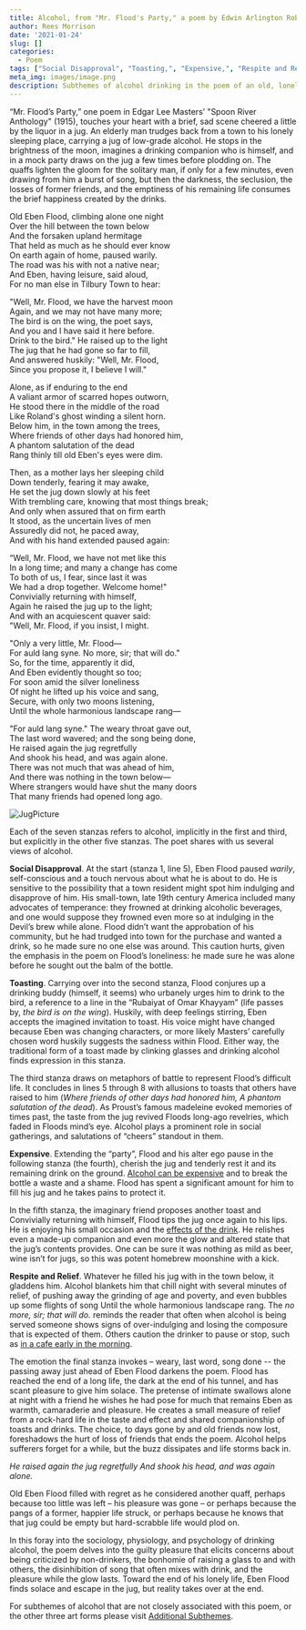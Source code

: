 ```yaml
---
title: Alcohol, from "Mr. Flood's Party," a poem by Edwin Arlington Robinson
author: Rees Morrison
date: '2021-01-24'
slug: []
categories:
  - Poem
tags: ["Social Disapproval", "Toasting,", "Expensive,", "Respite and Relief", ]
meta_img: images/image.png
description: Subthemes of alcohol drinking in the poem of an old, lonely man walking home and sipping
---
```


“Mr. Flood’s Party,” one poem in Edgar Lee Masters’ "Spoon River Anthology" (1915), touches your heart with a brief, sad scene cheered a little by the liquor in a jug.  An elderly man trudges back from a town to his lonely sleeping place, carrying a jug of low-grade alcohol.  He stops in the brightness of the moon, imagines a drinking companion who is himself, and in a mock party draws on the jug a few times before plodding on.  The quaffs lighten the gloom for the solitary man, if only for a few minutes, even drawing from him a burst of song, but then the darkness, the seclusion, the losses of former friends, and the emptiness of his remaining life consumes the brief happiness created by the drinks.

<!--more-->

Old Eben Flood, climbing alone one night  
Over the hill between the town below  
And the forsaken upland hermitage  
That held as much as he should ever know  
On earth again of home, paused warily.  
The road was his with not a native near;  
And Eben, having leisure, said aloud,  
For no man else in Tilbury Town to hear: 

"Well, Mr. Flood, we have the harvest moon    
Again, and we may not have many more;   
The bird is on the wing, the poet says,   
And you and I have said it here before.   
Drink to the bird." He raised up to the light   
The jug that he had gone so far to fill,   
And answered huskily: "Well, Mr. Flood,   
Since you propose it, I believe I will."   

Alone, as if enduring to the end   
A valiant armor of scarred hopes outworn,   
He stood there in the middle of the road   
Like Roland's ghost winding a silent horn.   
Below him, in the town among the trees,   
Where friends of other days had honored him,   
A phantom salutation of the dead   
Rang thinly till old Eben's eyes were dim.   

Then, as a mother lays her sleeping child   
Down tenderly, fearing it may awake,   
He set the jug down slowly at his feet   
With trembling care, knowing that most things break;   
And only when assured that on firm earth   
It stood, as the uncertain lives of men   
Assuredly did not, he paced away,   
And with his hand extended paused again:   

“Well, Mr. Flood, we have not met like this   
In a long time; and many a change has come   
To both of us, I fear, since last it was   
We had a drop together. Welcome home!"   
Convivially returning with himself,   
Again he raised the jug up to the light;   
And with an acquiescent quaver said:   
"Well, Mr. Flood, if you insist, I might.   

"Only a very little, Mr. Flood—   
For auld lang syne. No more, sir; that will do."   
So, for the time, apparently it did,   
And Eben evidently thought so too;   
For soon amid the silver loneliness   
Of night he lifted up his voice and sang,   
Secure, with only two moons listening,   
Until the whole harmonious landscape rang—   

"For auld lang syne." The weary throat gave out,   
The last word wavered; and the song being done,   
He raised again the jug regretfully   
And shook his head, and was again alone.   
There was not much that was ahead of him,   
And there was nothing in the town below—   
Where strangers would have shut the many doors   
That many friends had opened long ago.  


![JugPicture](/media/AlcoholFloodJug.png)

Each of the seven stanzas refers to alcohol, implicitly in the first and third, but explicitly in the other five stanzas.  The poet shares with us several views of alcohol.  

**Social Disapproval**.  At the start (stanza 1, line 5), Eben Flood paused *warily*, self-conscious and a touch nervous about what he is about to do.  He is sensitive to the possibility that a town resident might spot him indulging and disapprove of him.  His small-town, late 19th century America included many advocates of temperance: they frowned at drinking alcoholic beverages, and one would suppose they frowned even more so at indulging in the Devil’s brew while alone.  Flood didn’t want the approbation of his community, but he had trudged into town for the purchase and wanted a drink, so he made sure no one else was around.  This caution hurts, given the emphasis in the poem on Flood’s loneliness:  he made sure he was alone before he sought out the balm of the bottle.

**Toasting**.  Carrying over into the second stanza, Flood conjures up a drinking buddy (himself, it seems) who urbanely urges him to drink to the bird, a reference to a line in the “Rubaiyat of Omar Khayyam”  (life passes by, *the bird is on the wing*).   Huskily, with deep feelings stirring, Eben accepts the imagined invitation to toast.  His voice might have changed because Eben was changing characters, or more likely Masters’ carefully chosen word huskily suggests the sadness within Flood.  Either way, the traditional form of a toast made by clinking glasses and drinking alcohol finds expression in this stanza.

The third stanza draws on metaphors of battle to represent Flood’s difficult life.  It concludes in lines 5 through 8 with allusions to toasts that others have raised to him (*Where friends of other days had honored him, A phantom salutation of the dead*).   As Proust’s famous madeleine evoked memories of times past, the taste from the jug revived Floods long-ago revelries, which faded in Floods mind’s eye.  Alcohol plays a prominent role in social gatherings, and salutations of “cheers” standout in them.

**Expensive**. Extending the “party”, Flood and his alter ego pause in the following stanza (the fourth), cherish the jug and tenderly rest it and its remaining drink on the ground.  [Alcohol can be expensive](https://themesfromart.com/blog/2021-02-03-alcohol-woolf-nichols/) and to break the bottle a waste and a shame.  Flood has spent a significant amount for him to fill his jug and he takes pains to protect it.

In the fifth stanza, the imaginary friend proposes another toast and Convivially returning with himself, Flood tips the jug once again to his lips.  He is enjoying his small occasion and the [effects of the drink](https://themesfromart.com/blog/2021-02-01-alcohol-margaritaville-buffet/).  He relishes even a made-up companion and even more the glow and altered state that the jug’s contents provides.  One can be sure it was nothing as mild as beer, wine isn’t for jugs, so this was potent homebrew moonshine with a kick.

**Respite and Relief**. Whatever he filled his jug with in the town below, it gladdens him.  Alcohol blankets him that chill night with several minutes of relief, of pushing away the grinding of age and poverty, and even bubbles up some flights of song Until the whole harmonious landscape rang.   The *no more, sir; that will do.* reminds the reader that often when alcohol is being served someone shows signs of over-indulging and losing the composure that is expected of them.   Others caution the drinker to pause or stop, such as [in a cafe early in the morning](https://themesfromart.com/blog/2021-02-03-alcohol-absinthe-degas/).

The emotion the final stanza invokes – weary, last word, song done -- the passing away just ahead of Eben Flood darkens the poem.  Flood has reached the end of a long life, the dark at the end of his tunnel, and has scant pleasure to give him solace.  The pretense of intimate swallows alone at night with a friend he wishes he had pose for much that remains Eben as warmth, camaraderie and pleasure.  He creates a small measure of relief from a rock-hard life in the taste and effect and shared companionship of toasts and drinks.   The choice, to days gone by and old friends now lost, foreshadows the hurt of loss of friends that ends the poem.   Alcohol helps sufferers forget for a while, but the buzz dissipates and life storms back in.  

*He raised again the jug regretfully*
*And shook his head, and was again alone.*

Old Eben Flood filled with regret as he considered another quaff, perhaps because too little was left – his pleasure was gone – or perhaps because the pangs of a former, happier life struck, or perhaps because he knows that that jug could be empty but hard-scrabble life would plod on.


In this foray into the sociology, physiology, and psychology of drinking alcohol, the poem delves into the guilty pleasure that elicits concerns about being criticized by non-drinkers, the bonhomie of raising a glass to and with others, the disinhibition of song that often mixes with drink, and the pleasure while the glow lasts.  Toward the end of his lonely life, Eben Flood finds solace and escape in the jug, but reality takes over at the end.


For subthemes of alcohol that are not closely associated with this poem, or the other three art forms please visit [Additional Subthemes](https://themesfromart.com/blog/2021-02-03-alcohol-wide-view/).


